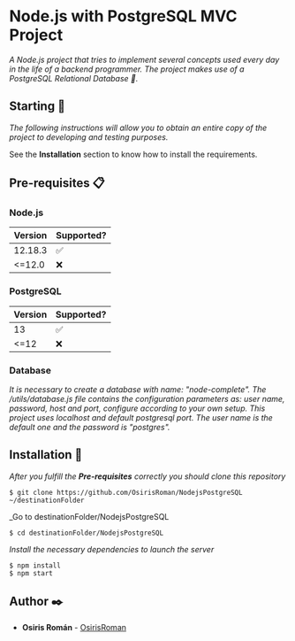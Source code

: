 # Node.js with PostgreSQL MVC Project

_A Node.js project that tries to implement several concepts used every day in the life of a backend programmer. The project makes use of a PostgreSQL Relational Database 🎉._

## Starting 🚀

_The following instructions will allow you to obtain an entire copy of the project to developing and testing purposes._

See the **Installation** section to know how to install the requirements.

## Pre-requisites 📋

### Node.js

| Version | Supported?         |
| ------- | ------------------ |
| 12.18.3 | :white_check_mark: |
| <=12.0  | :x:                |

### PostgreSQL

| Version | Supported?         |
| ------- | ------------------ |
| 13      | :white_check_mark: |
| <=12    | :x:                |

### Database

_It is necessary to create a database with name: "node-complete". The /utils/database.js file contains the configuration parameters as: user name, password, host and port, configure according to your own setup. This project uses localhost and default postgresql port. The user name is the default one and the password is "postgres"._

## Installation 🔧

_After you fulfill the **Pre-requisites** correctly you should clone this repository_

```
$ git clone https://github.com/OsirisRoman/NodejsPostgreSQL ~/destinationFolder
```

\_Go to destinationFolder/NodejsPostgreSQL

```
$ cd destinationFolder/NodejsPostgreSQL
```

_Install the necessary dependencies to launch the server_

```
$ npm install
$ npm start
```

## Author ✒️

- **Osiris Román** - [OsirisRoman](https://github.com/OsirisRoman)
